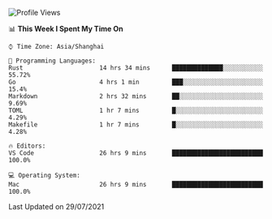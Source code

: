 <!--START_SECTION:waka-->
![Profile Views](http://img.shields.io/badge/Profile%20Views-0-blue)

📊 **This Week I Spent My Time On** 

```text
⌚︎ Time Zone: Asia/Shanghai

💬 Programming Languages: 
Rust                     14 hrs 34 mins      ██████████████░░░░░░░░░░░   55.72% 
Go                       4 hrs 1 min         ███░░░░░░░░░░░░░░░░░░░░░░   15.4% 
Markdown                 2 hrs 32 mins       ██░░░░░░░░░░░░░░░░░░░░░░░   9.69% 
TOML                     1 hr 7 mins         █░░░░░░░░░░░░░░░░░░░░░░░░   4.29% 
Makefile                 1 hr 7 mins         █░░░░░░░░░░░░░░░░░░░░░░░░   4.28%

🔥 Editors: 
VS Code                  26 hrs 9 mins       █████████████████████████   100.0%

💻 Operating System: 
Mac                      26 hrs 9 mins       █████████████████████████   100.0%

```


 Last Updated on 29/07/2021
<!--END_SECTION:waka-->
